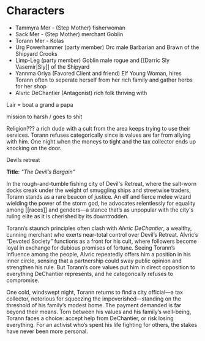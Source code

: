 # Characters
 - Tammyra Mer - (Step Mother) fisherwoman
 - Sack Mer - (Step Mother) merchant Goblin
 - Torann Mer - Kolas
 - Urg Powerhammer (party member) Orc male Barbarian and Brawn of the Shipyard Crooks
 - Limp-Leg (party member) Goblin male rogue and [[Darric Sly Vasemir|Sly]] of the Shipyard
 - Yannma Oriya (Favored Client and friend) Elf Young Woman, hires Torann often to seperate herself from her rich family and gather herbs for her shop
 - Alvric DeChantier (Antagonist) rich folk thriving with

Lair = boat a grand a papa 

mission to harsh / goes to shit


Religion???
a rich dude with a cult from the area keeps trying to use their services. Torann refuses categorically since is values are far from allying with him. One night when the moneys to tight and the tax collector ends up knocking on the door. 

Devils retreat

**Title**: _"The Devil’s Bargain"_

In the rough-and-tumble fishing city of Devil's Retreat, where the salt-worn docks creak under the weight of smuggling ships and streetwise traders, Torann stands as a rare beacon of justice. An elf and fierce melee wizard wielding the power of the storm god, he advocates relentlessly for equality among [[races]] and genders—a stance that’s as unpopular with the city's ruling elite as it is cherished by its downtrodden.

Torann’s staunch principles often clash with _Alvric DeChantier_, a wealthy, cunning merchant who exerts near-total control over Devil’s Retreat. Alvric’s “Devoted Society” functions as a front for his cult, where followers become loyal in exchange for dubious promises of fortune. Seeing Torann’s influence among the people, Alvric repeatedly offers him a position in his inner circle, sensing that a partnership could sway public opinion and strengthen his rule. But Torann’s core values put him in direct opposition to everything DeChantier represents, and he categorically refuses to compromise.

One cold, windswept night, Torann returns to find a city official—a tax collector, notorious for squeezing the impoverished—standing on the threshold of his family’s modest home. The payment demanded is far beyond their means. Torn between his values and his family’s well-being, Torann faces a choice: accept help from DeChantier, or risk losing everything. For an activist who’s spent his life fighting for others, the stakes have never been more personal.


